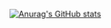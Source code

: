 [![Anurag's GitHub stats](https://github-readme-stats.vercel.app/api?username=anuraghazra)](https://github.com/BlitzYp/github-readme-stats)
